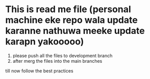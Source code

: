 # This is read me file (personal machine eke repo wala update karanne nathuwa meeke update karapn yakooooo)

1. please push all the files to development branch 
2. after merg the files into the main branches 

till now follow the best practices 
